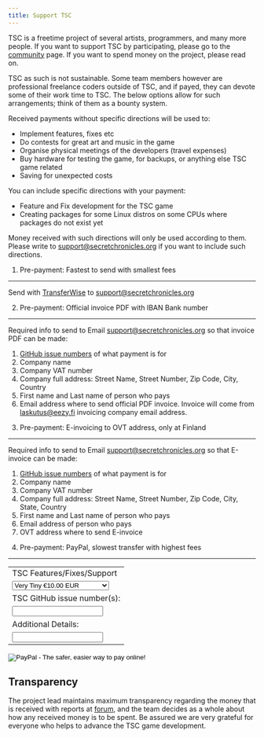 ```yaml
---
title: Support TSC
---
```


TSC is a freetime project of several artists, programmers, and many
more people. If you want to support TSC by participating, please go to
the [community](/en/community) page. If you want to spend money on the
project, please read on.

TSC as such is not sustainable. Some team members however are
professional freelance coders outside of TSC, and if payed, they can
devote some of their work time to TSC. The below options allow for
such arrangements; think of them as a bounty system.

Received payments without specific directions will be used to:

* Implement features, fixes etc
* Do contests for great art and music in the game
* Organise physical meetings of the developers (travel expenses)
* Buy hardware for testing the game, for backups, or anything else
  TSC game related
* Saving for unexpected costs

You can include specific directions with your payment:

* Feature and Fix development for the TSC game
* Creating packages for some Linux distros on some CPUs
  where packages do not exist yet

Money received with such directions will only be used according to
them. Please write to [support@secretchronicles.org](mailto:support@secretchronicles.org)
if you want to include such directions.

1) Pre-payment: Fastest to send with smallest fees
--------------------------------------------------

Send with [TransferWise](https://transferwise.com) to
[support@secretchronicles.org](mailto:support@secretchronicles.org)

2) Pre-payment: Official invoice PDF with IBAN Bank number
----------------------------------------------------------

Required info to send to Email [support@secretchronicles.org](mailto:support@secretchronicles.org) so that invoice PDF can be made:

1. [GitHub issue numbers](https://github.com/Secretchronicles/TSC/issues) of what payment is for
1. Company name
1. Company VAT number
1. Company full address: Street Name, Street Number, Zip Code, City, Country
1. First name and Last name of person who pays
1. Email address where to send official PDF invoice. Invoice will come from laskutus@eezy.fi invoicing company email address.

3) Pre-payment: E-invoicing to OVT address, only at Finland
-----------------------------------------------------------

Required info to send to Email [support@secretchronicles.org](mailto:support@secretchronicles.org) so that E-invoice can be made:

1. [GitHub issue numbers](https://github.com/Secretchronicles/TSC/issues) of what payment is for
1. Company name
1. Company VAT number
1. Company full address: Street Name, Street Number, Zip Code, City, State, Country
1. First name and Last name of person who pays
1. Email address of person who pays
1. OVT address where to send E-invoice

4) Pre-payment: PayPal, slowest transfer with highest fees
----------------------------------------------------------

<form action="https://www.paypal.com/cgi-bin/webscr" method="post" target="_top">
<input type="hidden" name="cmd" value="_s-xclick">
<input type="hidden" name="hosted_button_id" value="KJ8TY8WD52G9E">
<table>
<tr><td><input type="hidden" name="on0" value="TSC Features/Fixes/Support">TSC Features/Fixes/Support</td></tr><tr><td><select name="os0">
	<option value="Very Tiny">Very Tiny €10.00 EUR</option>
	<option value="Tiny">Tiny €30.00 EUR</option>
	<option value="Quick">Quick €50.00 EUR</option>
	<option value="Small">Small €100.00 EUR</option>
	<option value="Custom">Custom €250.00 EUR</option>
	<option value="Medium">Medium €500.00 EUR</option>
	<option value="Normal">Normal €750.00 EUR</option>
	<option value="Working">Working €1,000.00 EUR</option>
	<option value="Complete">Complete €2,000.00 EUR</option>
	<option value="User Friendly">User Friendly €5,000.00 EUR</option>
</select> </td></tr>
<tr><td><input type="hidden" name="on1" value="TSC GitHub issue number(s):">TSC GitHub issue number(s):</td></tr><tr><td><input type="text" name="os1" maxlength="200"></td></tr>
<tr><td><input type="hidden" name="on2" value="Additional Details:">Additional Details:</td></tr><tr><td><input type="text" name="os2" maxlength="200"></td></tr>
</table>
<input type="hidden" name="currency_code" value="EUR">
<input type="image" src="https://www.paypalobjects.com/en_US/i/btn/btn_buynowCC_LG.gif" border="0" name="submit" alt="PayPal - The safer, easier way to pay online!">
<img alt="" border="0" src="https://www.paypalobjects.com/fi_FI/i/scr/pixel.gif" width="1" height="1">
</form>

Transparency
------------

The project lead maintains maximum transparency regarding the
money that is received with reports at [forum][1],
and the team decides as a whole about how any received money is to
be spent. Be assured we are very grateful for everyone who helps
to advance the TSC game development.

[1]: https://lists.secretchronicles.org/hyperkitty/list/tsc-devel@lists.secretchronicles.org/

